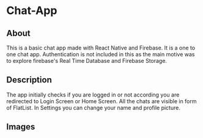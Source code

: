 # Chat-App
## About
This is a basic chat app made with React Native and Firebase. It is a one to one chat app. Authentication is not included in this as the main motive was to explore firebase's Real Time Database and Firebase Storage.
## Description
The app initially checks if you are logged in or not according you are redirected to Login Screen or Home Screen. All the chats are visible in form of FlatList. In Settings you can change your name and profile picture.
## Images

